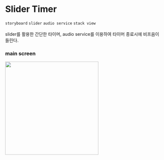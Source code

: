 # Slider Timer

`storyboard` `slider` `audio service` `stack view`<br>
<br>
slider를 활용한 간단한 타이머, audio service를 이용하여 타이머 종료시에 비프음이 들린다.

### main screen

<img src="https://github.com/slaveshin/practice-applications-iOS/assets/68256612/43642e9f-592d-4e60-9210-e00d6fa5dedd" width="300"/>

